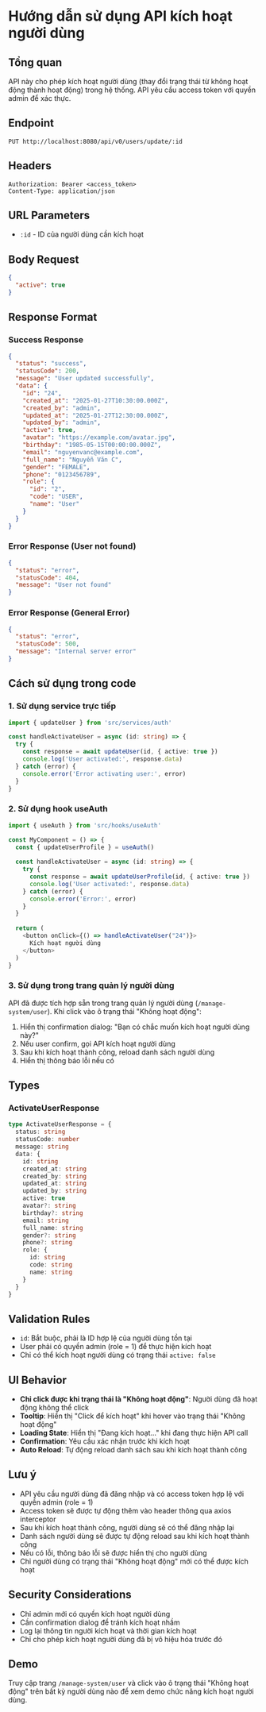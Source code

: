 # Hướng dẫn sử dụng API kích hoạt người dùng

## Tổng quan
API này cho phép kích hoạt người dùng (thay đổi trạng thái từ không hoạt động thành hoạt động) trong hệ thống. API yêu cầu access token với quyền admin để xác thực.

## Endpoint
```
PUT http://localhost:8080/api/v0/users/update/:id
```

## Headers
```
Authorization: Bearer <access_token>
Content-Type: application/json
```

## URL Parameters
- `:id` - ID của người dùng cần kích hoạt

## Body Request
```json
{
  "active": true
}
```

## Response Format

### Success Response
```json
{
  "status": "success",
  "statusCode": 200,
  "message": "User updated successfully",
  "data": {
    "id": "24",
    "created_at": "2025-01-27T10:30:00.000Z",
    "created_by": "admin",
    "updated_at": "2025-01-27T12:30:00.000Z",
    "updated_by": "admin",
    "active": true,
    "avatar": "https://example.com/avatar.jpg",
    "birthday": "1985-05-15T00:00:00.000Z",
    "email": "nguyenvanc@example.com",
    "full_name": "Nguyễn Văn C",
    "gender": "FEMALE",
    "phone": "0123456789",
    "role": {
      "id": "2",
      "code": "USER",
      "name": "User"
    }
  }
}
```

### Error Response (User not found)
```json
{
  "status": "error",
  "statusCode": 404,
  "message": "User not found"
}
```

### Error Response (General Error)
```json
{
  "status": "error",
  "statusCode": 500,
  "message": "Internal server error"
}
```

## Cách sử dụng trong code

### 1. Sử dụng service trực tiếp
```typescript
import { updateUser } from 'src/services/auth'

const handleActivateUser = async (id: string) => {
  try {
    const response = await updateUser(id, { active: true })
    console.log('User activated:', response.data)
  } catch (error) {
    console.error('Error activating user:', error)
  }
}
```

### 2. Sử dụng hook useAuth
```typescript
import { useAuth } from 'src/hooks/useAuth'

const MyComponent = () => {
  const { updateUserProfile } = useAuth()
  
  const handleActivateUser = async (id: string) => {
    try {
      const response = await updateUserProfile(id, { active: true })
      console.log('User activated:', response.data)
    } catch (error) {
      console.error('Error:', error)
    }
  }
  
  return (
    <button onClick={() => handleActivateUser("24")}>
      Kích hoạt người dùng
    </button>
  )
}
```

### 3. Sử dụng trong trang quản lý người dùng
API đã được tích hợp sẵn trong trang quản lý người dùng (`/manage-system/user`). Khi click vào ô trạng thái "Không hoạt động":
1. Hiển thị confirmation dialog: "Bạn có chắc muốn kích hoạt người dùng này?"
2. Nếu user confirm, gọi API kích hoạt người dùng
3. Sau khi kích hoạt thành công, reload danh sách người dùng
4. Hiển thị thông báo lỗi nếu có

## Types

### ActivateUserResponse
```typescript
type ActivateUserResponse = {
  status: string
  statusCode: number
  message: string
  data: {
    id: string
    created_at: string
    created_by: string
    updated_at: string
    updated_by: string
    active: true
    avatar?: string
    birthday?: string
    email: string
    full_name: string
    gender?: string
    phone?: string
    role: {
      id: string
      code: string
      name: string
    }
  }
}
```

## Validation Rules
- `id`: Bắt buộc, phải là ID hợp lệ của người dùng tồn tại
- User phải có quyền admin (role = 1) để thực hiện kích hoạt
- Chỉ có thể kích hoạt người dùng có trạng thái `active: false`

## UI Behavior
- **Chỉ click được khi trạng thái là "Không hoạt động"**: Người dùng đã hoạt động không thể click
- **Tooltip**: Hiển thị "Click để kích hoạt" khi hover vào trạng thái "Không hoạt động"
- **Loading State**: Hiển thị "Đang kích hoạt..." khi đang thực hiện API call
- **Confirmation**: Yêu cầu xác nhận trước khi kích hoạt
- **Auto Reload**: Tự động reload danh sách sau khi kích hoạt thành công

## Lưu ý
- API yêu cầu người dùng đã đăng nhập và có access token hợp lệ với quyền admin (role = 1)
- Access token sẽ được tự động thêm vào header thông qua axios interceptor
- Sau khi kích hoạt thành công, người dùng sẽ có thể đăng nhập lại
- Danh sách người dùng sẽ được tự động reload sau khi kích hoạt thành công
- Nếu có lỗi, thông báo lỗi sẽ được hiển thị cho người dùng
- Chỉ người dùng có trạng thái "Không hoạt động" mới có thể được kích hoạt

## Security Considerations
- Chỉ admin mới có quyền kích hoạt người dùng
- Cần confirmation dialog để tránh kích hoạt nhầm
- Log lại thông tin người kích hoạt và thời gian kích hoạt
- Chỉ cho phép kích hoạt người dùng đã bị vô hiệu hóa trước đó

## Demo
Truy cập trang `/manage-system/user` và click vào ô trạng thái "Không hoạt động" trên bất kỳ người dùng nào để xem demo chức năng kích hoạt người dùng. 